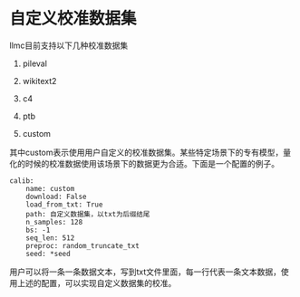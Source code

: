 # 自定义校准数据集

llmc目前支持以下几种校准数据集

1. pileval

2. wikitext2

3. c4

4. ptb

5. custom

其中custom表示使用用户自定义的校准数据集。某些特定场景下的专有模型，量化的时候的校准数据使用该场景下的数据更为合适。下面是一个配置的例子。

```
calib:
    name: custom
    download: False
    load_from_txt: True
    path: 自定义数据集，以txt为后缀结尾
    n_samples: 128
    bs: -1
    seq_len: 512
    preproc: random_truncate_txt
    seed: *seed
```

用户可以将一条一条数据文本，写到txt文件里面，每一行代表一条文本数据，使用上述的配置，可以实现自定义数据集的校准。
